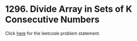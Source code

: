 # 1296. Divide Array in Sets of K Consecutive Numbers

Click [here](https://leetcode.com/problems/divide-array-in-sets-of-k-consecutive-numbers/) for the leetcode problem statement.

